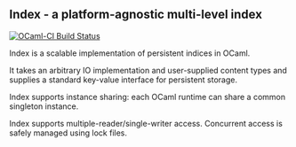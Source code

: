 ## Index - a platform-agnostic multi-level index

[![OCaml-CI Build Status](https://img.shields.io/endpoint?url=https%3A%2F%2Fci.ocamllabs.io%2Fbadge%2Fmirage%2Findex%2Fmaster&logo=ocaml)](https://ci.ocamllabs.io/github/mirage/index)

Index is a scalable implementation of persistent indices in OCaml.

It takes an arbitrary IO implementation and user-supplied content types
and supplies a standard key-value interface for persistent storage.

Index supports instance sharing:
each OCaml runtime can share a common singleton instance.

Index supports multiple-reader/single-writer access.
Concurrent access is safely managed using lock files.
